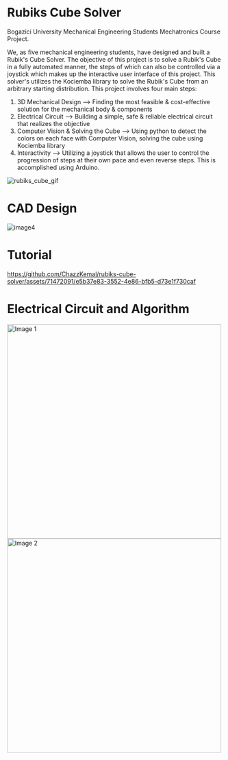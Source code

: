 # Rubiks Cube Solver
Bogazici University Mechanical Engineering Students Mechatronics Course Project.

We, as five mechanical engineering students, have designed and built a Rubik's Cube Solver. The objective of this project is to solve a Rubik's Cube in a fully automated manner, the steps of which can also be controlled via a joystick which makes up the interactive user interface of this project. This solver's utilizes the Kociemba library to solve the Rubik's Cube from an arbitrary starting distribution. This project involves four main steps:
1. 3D Mechanical Design --> Finding the most feasible & cost-effective solution for the mechanical body & components
2. Electrical Circuit --> Building a simple, safe & reliable electrical circuit that realizes the objective 
3. Computer Vision & Solving the Cube --> Using python to detect the colors on each face with Computer Vision, solving the cube using Kociemba library
4. Interactivity --> Utilizing a joystick that allows the user to control the progression of steps at their own pace and even reverse steps. This is accomplished using Arduino.

![rubiks_cube_gif](https://github.com/ChazzKemal/Rubiks_Cube_Solver/assets/71472091/ef1a23b9-0788-4217-84a3-35cccd8e4b20)

# CAD Design

![image4](https://github.com/ChazzKemal/rubiks-cube-solver/assets/71472091/cba26fe3-c6c3-4172-a3f8-21f39b13be72)


# Tutorial

https://github.com/ChazzKemal/rubiks-cube-solver/assets/71472091/e5b37e83-3552-4e86-bfb5-d73e1f730caf

# Electrical Circuit and Algorithm

<div>
    <img src="https://github.com/ChazzKemal/rubiks-cube-solver/assets/71472091/bd418054-b82c-426a-9c7d-268aeffee62c" alt="Image 1" width="500" />
    <img src="https://github.com/ChazzKemal/rubiks-cube-solver/assets/71472091/f45a7b14-4dcc-4120-93cd-084d3e5781a5" alt="Image 2" width="500" />
</div>

